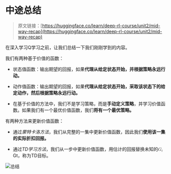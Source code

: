 # 中途总结

> 原文链接：[https://huggingface.co/learn/deep-rl-course/unit2/mid-way-recap](https://huggingface.co/learn/deep-rl-course/unit2/mid-way-recap)

在深入学习Q学习之前，让我们总结一下我们刚刚学到的内容。

我们有两种基于价值的函数：

+   状态值函数：输出期望的回报，如果**代理从给定状态开始，并根据策略永远行动。**

+   动作值函数：输出期望的回报，如果**代理从给定状态开始，采取该状态下的给定动作，然后根据策略永远行动。**

+   在基于价值的方法中，我们不是学习策略，而是**手动定义策略**，并学习价值函数。如果我们有一个最优价值函数，我们**将有一个最优策略。**

有两种方法来更新价值函数：

+   通过*蒙特卡洛方法*，我们从完整的一集中更新价值函数，因此我们**使用该一集的实际折扣回报。**

+   通过*TD学习方法*，我们从一步中更新价值函数，用估计的回报替换未知的<math><semantics><mrow><msub><mi>G</mi><mi>t</mi></msub></mrow><annotation encoding="application/x-tex">G_t</annotation></semantics></math>Gt​，称为TD目标。

![总结](../Images/2147e50332ca45537a5c052179c783d8.png)
